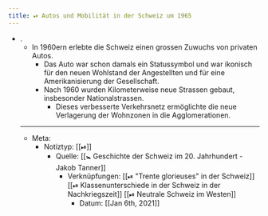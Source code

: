```yaml
---
title: ⏯ Autos und Mobilität in der Schweiz um 1965
---
```


- .
	- In 1960ern erlebte die Schweiz einen grossen Zuwuchs von privaten Autos.
		- Das Auto war schon damals ein Statussymbol und war ikonisch für den neuen Wohlstand der Angestellten und für eine Amerikanisierung der Gesellschaft.
		- Nach 1960 wurden Kilometerweise neue Strassen gebaut, insbesonder Nationalstrassen.
			- Dieses verbesserte Verkehrsnetz ermöglichte die neue Verlagerung der Wohnzonen in die Agglomerationen.
	- ---
	- Meta:
		- Notiztyp: [[⏯]]
			- Quelle: [[🚼 Geschichte der Schweiz im 20. Jahrhundert - Jakob Tanner]]
				- Verknüpfungen: [[⏯ "Trente glorieuses" in der Schweiz]] [[⏯ Klassenunterschiede in der Schweiz in der Nachkriegszeit]] [[⏯ Neutrale Schweiz im Westen]]
					- Datum: [[Jan 6th, 2021]]